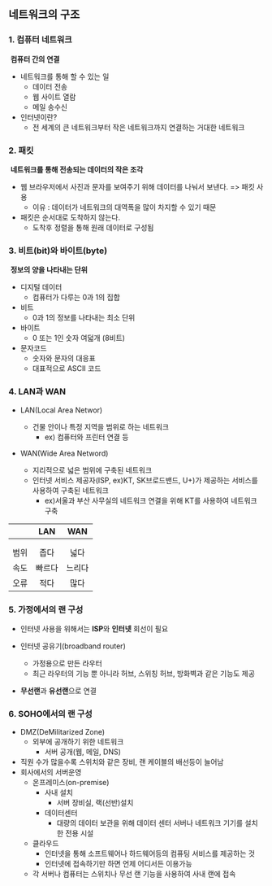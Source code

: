 ## 네트워크의 구조

### 1. 컴퓨터 네트워크

​	**컴퓨터 간의 연결**

- 네트워크를 통해 할 수 있는 일
  - 데이터 전송
  - 웹 사이트 열람
  - 메일 송수신
- 인터넷이란?
  - 전 세계의 큰 네트워크부터 작은 네트워크까지 연결하는 거대한 네트워크

### 2. 패킷

​	**네트워크를 통해 전송되는 데이터의 작은 조각**

- 웹 브라우저에서 사진과 문자를 보여주기 위해 데이터를 나눠서 보낸다. => 패킷 사용
  - 이유 : 데이터가 네트워크의 대역폭을 많이 차지할 수 있기 때문
- 패킷은 순서대로 도착하지 않는다.
  - 도착후 정렬을 통해 원래 데이터로 구성됨

### 3. 비트(bit)와 바이트(byte)

​	**정보의 양을 나타내는 단위**

- 디지털 데이터
  - 컴퓨터가 다루는 0과 1의 집합
- 비트
  - 0과 1의 정보를 나타내는 최소 단위
- 바이트
  - 0 또는 1인 숫자 여덟개 (8비트)
- 문자코드
  - 숫자와 문자의 대응표
  - 대표적으로 ASCII 코드

### 4. LAN과 WAN

 - LAN(Local Area Networ)

    - 건물 안이나 특정 지역을 범위로 하는 네트워크
       - ex) 컴퓨터와 프린터 연결 등

 - WAN(Wide Area Netword)

    - 지리적으로 넓은 범위에 구축된 네트워크
    - 인터넷 서비스 제공자(ISP, ex)KT, SK브로드밴드, U+)가 제공하는 서비스를 사용하여 구축된 네트워크
       - ex)서울과 부산 사무실의 네트워크 연결을 위해 KT를 사용하여 네트워크 구축

   

|      |  LAN   |  WAN   |
| :--: | :----: | :----: |
|      |        |        |
|      |        |        |
| 범위 |  좁다  |  넓다  |
| 속도 | 빠르다 | 느리다 |
| 오류 |  적다  |  많다  |

### 5. 가정에서의 랜 구성

- 인터넷 사용을 위해서는 **ISP**와 **인터넷** 회선이 필요
- 인터넷 공유기(broadband router)
  - 가정용으로 만든 라우터
  - 최근 라우터의 기능 뿐 아니라 허브, 스위칭 허브, 방화벽과 같은 기능도 제공

-  **무선랜**과 **유선랜**으로 연결

### 6. SOHO에서의 랜 구성

- DMZ(DeMilitarized Zone)
  - 외부에 공개하기 위한 네트워크
    - 서버 공개(웹, 메일, DNS)
- 직원 수가 많을수록 스위치와 같은 장비, 랜 케이블의 배선등이 늘어남
- 회사에서의 서버운영
  - 온프레미스(on-premise)
    - 사내 설치
      - 서버 장비실, 랙(선반)설치
    - 데이터센터
      - 대량의 데이터 보관을 위해 데이터 센터 서버나 네트워크 기기를 설치한 전용 시설
  - 클라우드
    - 인터넷을 통해 소프트웨어나 하드웨어등의 컴퓨팅 서비스를 제공하는 것
    - 인터넷에 접속하기만 하면 언제 어디서든 이용가능
  - 각 서버나 컴퓨터는 스위치나 무선 랜 기능을 사용하여 사내 랜에 접속

